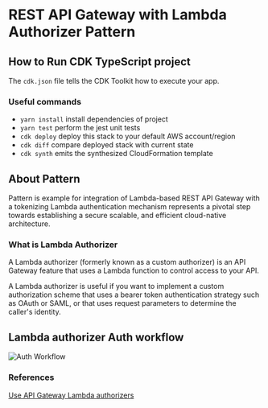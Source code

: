 # REST API Gateway with Lambda Authorizer Pattern

## How to Run CDK TypeScript project

The `cdk.json` file tells the CDK Toolkit how to execute your app.

### Useful commands

* `yarn install`    install dependencies of project
* `yarn test`       perform the jest unit tests
* `cdk deploy`      deploy this stack to your default AWS account/region
* `cdk diff`        compare deployed stack with current state
* `cdk synth`       emits the synthesized CloudFormation template

## About Pattern

Pattern is example for integration of Lambda-based REST API Gateway with a tokenizing Lambda authentication mechanism represents a pivotal step towards establishing a secure scalable, and efficient cloud-native architecture.

### What is Lambda Authorizer

A Lambda authorizer (formerly known as a custom authorizer) is an API Gateway feature that uses a Lambda function to control access to your API.

A Lambda authorizer is useful if you want to implement a custom authorization scheme that uses a bearer token authentication strategy such as OAuth or SAML, or that uses request parameters to determine the caller's identity.

## Lambda authorizer Auth workflow

![Auth Workflow](https://docs.aws.amazon.com/images/apigateway/latest/developerguide/images/custom-auth-workflow.png)

### References

[Use API Gateway Lambda authorizers](https://docs.aws.amazon.com/apigateway/latest/developerguide/apigateway-use-lambda-authorizer.html)
